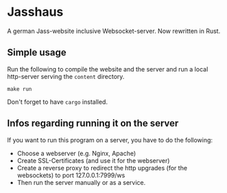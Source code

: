 # Jasshaus

A german Jass-website inclusive Websocket-server. Now rewritten in Rust.


## Simple usage

Run the following to compile the website and the server and run a local http-server serving the `content` directory.

```
make run
```

Don't forget to have `cargo` installed.

## Infos regarding running it on the server

If you want to run this program on a server, you have to do the following:

* Choose a webserver (e.g. Nginx, Apache)
* Create SSL-Certificates (and use it for the webserver)
* Create a reverse proxy to redirect the http upgrades (for the websockets) to port 127.0.0.1:7999/ws
* Then run the server manually or as a service.
